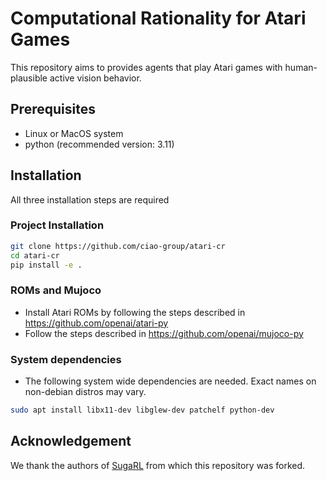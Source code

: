 # Computational Rationality for Atari Games
This repository aims to provides agents that play Atari games with human-plausible active vision behavior. 

## Prerequisites
- Linux or MacOS system
- python (recommended version: 3.11)
## Installation
All three installation steps are required
### Project Installation
``` sh
git clone https://github.com/ciao-group/atari-cr
cd atari-cr
pip install -e .
```
### ROMs and Mujoco
- Install Atari ROMs by following the steps described in https://github.com/openai/atari-py
- Follow the steps described in https://github.com/openai/mujoco-py
### System dependencies
- The following system wide dependencies are needed. Exact names on non-debian distros may vary.
``` sh
sudo apt install libx11-dev libglew-dev patchelf python-dev
```

## Acknowledgement
We thank the authors of [SugaRL](https://github.com/elicassion/sugarl) from which this repository was forked.
